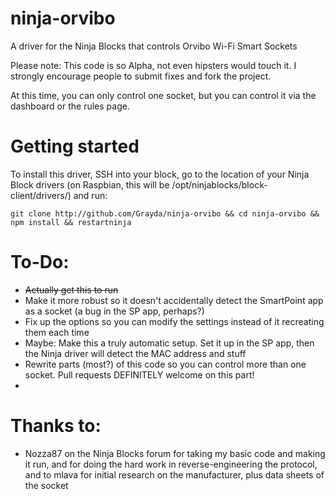 ninja-orvibo
============

A driver for the Ninja Blocks that controls Orvibo Wi-Fi Smart Sockets

Please note: This code is so Alpha, not even hipsters would touch it. I strongly encourage people to submit fixes and fork the project.

At this time, you can only control one socket, but you can control it via the dashboard or the rules page. 

Getting started
===============

To install this driver, SSH into your block, go to the location of your Ninja Block drivers (on Raspbian, this will be /opt/ninjablocks/block-client/drivers/) and run:

`git clone http://github.com/Grayda/ninja-orvibo && cd ninja-orvibo && npm install && restartninja`

To-Do:
======

* ~~Actually get this to run~~
* Make it more robust so it doesn't accidentally detect the SmartPoint app as a socket (a bug in the SP app, perhaps?)
* Fix up the options so you can modify the settings instead of it recreating them each time
* Maybe: Make this a truly automatic setup. Set it up in the SP app, then the Ninja driver will detect the MAC address and stuff
* Rewrite parts (most?) of this code so you can control more than one socket. Pull requests DEFINITELY welcome on this part!
* 

Thanks to:
==========

* Nozza87 on the Ninja Blocks forum for taking my basic code and making it run, and for doing the hard work in reverse-engineering the protocol, and to mlava for initial research on the manufacturer, plus data sheets of the socket 
